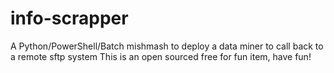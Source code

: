 # info-scrapper
A Python/PowerShell/Batch mishmash to deploy a data miner to call back to a remote sftp  system
 This is an open sourced free for fun item, have fun!
